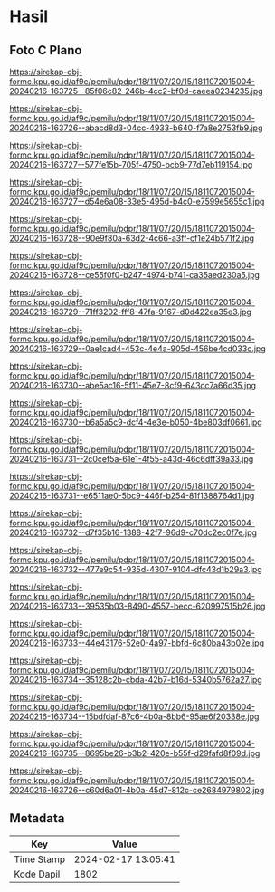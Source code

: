 # Hasil

## Foto C Plano

https://sirekap-obj-formc.kpu.go.id/af9c/pemilu/pdpr/18/11/07/20/15/1811072015004-20240216-163725--85f06c82-246b-4cc2-bf0d-caeea0234235.jpg

https://sirekap-obj-formc.kpu.go.id/af9c/pemilu/pdpr/18/11/07/20/15/1811072015004-20240216-163726--abacd8d3-04cc-4933-b640-f7a8e2753fb9.jpg

https://sirekap-obj-formc.kpu.go.id/af9c/pemilu/pdpr/18/11/07/20/15/1811072015004-20240216-163727--577fe15b-705f-4750-bcb9-77d7eb119154.jpg

https://sirekap-obj-formc.kpu.go.id/af9c/pemilu/pdpr/18/11/07/20/15/1811072015004-20240216-163727--d54e6a08-33e5-495d-b4c0-e7599e5655c1.jpg

https://sirekap-obj-formc.kpu.go.id/af9c/pemilu/pdpr/18/11/07/20/15/1811072015004-20240216-163728--90e9f80a-63d2-4c66-a3ff-cf1e24b571f2.jpg

https://sirekap-obj-formc.kpu.go.id/af9c/pemilu/pdpr/18/11/07/20/15/1811072015004-20240216-163728--ce55f0f0-b247-4974-b741-ca35aed230a5.jpg

https://sirekap-obj-formc.kpu.go.id/af9c/pemilu/pdpr/18/11/07/20/15/1811072015004-20240216-163729--71ff3202-fff8-47fa-9167-d0d422ea35e3.jpg

https://sirekap-obj-formc.kpu.go.id/af9c/pemilu/pdpr/18/11/07/20/15/1811072015004-20240216-163729--0ae1cad4-453c-4e4a-905d-456be4cd033c.jpg

https://sirekap-obj-formc.kpu.go.id/af9c/pemilu/pdpr/18/11/07/20/15/1811072015004-20240216-163730--abe5ac16-5f11-45e7-8cf9-643cc7a66d35.jpg

https://sirekap-obj-formc.kpu.go.id/af9c/pemilu/pdpr/18/11/07/20/15/1811072015004-20240216-163730--b6a5a5c9-dcf4-4e3e-b050-4be803df0661.jpg

https://sirekap-obj-formc.kpu.go.id/af9c/pemilu/pdpr/18/11/07/20/15/1811072015004-20240216-163731--2c0cef5a-61e1-4f55-a43d-46c6dff39a33.jpg

https://sirekap-obj-formc.kpu.go.id/af9c/pemilu/pdpr/18/11/07/20/15/1811072015004-20240216-163731--e6511ae0-5bc9-446f-b254-81f1388764d1.jpg

https://sirekap-obj-formc.kpu.go.id/af9c/pemilu/pdpr/18/11/07/20/15/1811072015004-20240216-163732--d7f35b16-1388-42f7-96d9-c70dc2ec0f7e.jpg

https://sirekap-obj-formc.kpu.go.id/af9c/pemilu/pdpr/18/11/07/20/15/1811072015004-20240216-163732--477e9c54-935d-4307-9104-dfc43d1b29a3.jpg

https://sirekap-obj-formc.kpu.go.id/af9c/pemilu/pdpr/18/11/07/20/15/1811072015004-20240216-163733--39535b03-8490-4557-becc-620997515b26.jpg

https://sirekap-obj-formc.kpu.go.id/af9c/pemilu/pdpr/18/11/07/20/15/1811072015004-20240216-163733--44e43176-52e0-4a97-bbfd-6c80ba43b02e.jpg

https://sirekap-obj-formc.kpu.go.id/af9c/pemilu/pdpr/18/11/07/20/15/1811072015004-20240216-163734--35128c2b-cbda-42b7-b16d-5340b5762a27.jpg

https://sirekap-obj-formc.kpu.go.id/af9c/pemilu/pdpr/18/11/07/20/15/1811072015004-20240216-163734--15bdfdaf-87c6-4b0a-8bb6-95ae6f20338e.jpg

https://sirekap-obj-formc.kpu.go.id/af9c/pemilu/pdpr/18/11/07/20/15/1811072015004-20240216-163735--8695be26-b3b2-420e-b55f-d29fafd8f09d.jpg

https://sirekap-obj-formc.kpu.go.id/af9c/pemilu/pdpr/18/11/07/20/15/1811072015004-20240216-163726--c60d6a01-4b0a-45d7-812c-ce2684979802.jpg


## Metadata

| Key        | Value               |
| ---------- | ------------------- |
| Time Stamp | 2024-02-17 13:05:41 |
| Kode Dapil | 1802                |



